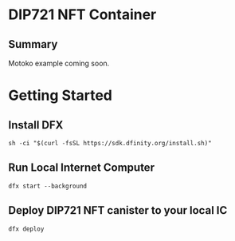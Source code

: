 # DIP721 NFT Container

## Summary

Motoko example coming soon.

# Getting Started

## Install DFX
```
sh -ci "$(curl -fsSL https://sdk.dfinity.org/install.sh)"
```

## Run Local Internet Computer
```
dfx start --background 
```

## Deploy DIP721 NFT canister to your local IC

```
dfx deploy
```